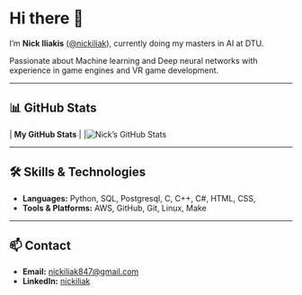 # Hi there 👋

I’m **Nick Iliakis** ([@nickiliak](https://github.com/nickiliak)), currently doing my masters in AI at DTU.

Passionate about Machine learning and Deep neural networks with experience in game engines and VR game development.

---

## 📊 GitHub Stats

| **My GitHub Stats** |
|<img src="https://github-readme-stats.vercel.app/api?username=nickiliak&show_icons=true&theme=dark&count_private=true" alt="Nick’s GitHub Stats" />

---

## 🛠️ Skills & Technologies

- **Languages:** Python, SQL, Postgresql, C, C++, C#, HTML, CSS, 
- **Tools & Platforms:** AWS, GitHub, Git, Linux, Make

---

## 📫 Contact

- **Email:** [nickiliak847@gmail.com](mailto:nickiliak847@gmail.com)  
- **LinkedIn:** [nickiliak](https://www.linkedin.com/in/nikolaosiliakis/) 
